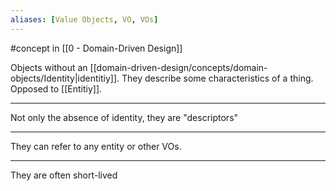 ```yaml
---
aliases: [Value Objects, VO, VOs]
---
```


#concept in [[0 - Domain-Driven Design]]

Objects without an [[domain-driven-design/concepts/domain-objects/Identity|identitiy]]. They describe some characteristics of a thing. Opposed to [[Entitiy]].

---

Not only the absence of identity, they are "descriptors"

---

They can refer to any entity or other VOs.

---

They are often short-lived
